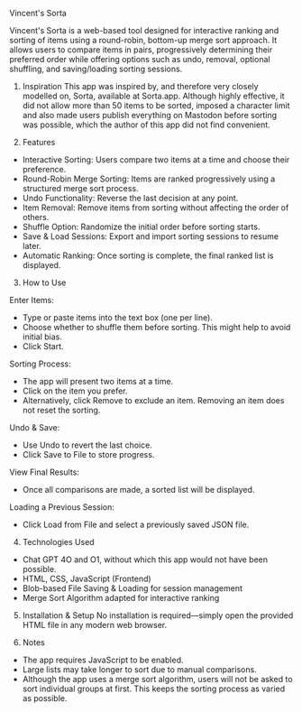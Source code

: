 Vincent's Sorta

Vincent's Sorta is a web-based tool designed for interactive ranking and sorting of items using a round-robin, bottom-up merge sort approach. It allows users to compare items in pairs, progressively determining their preferred order while offering options such as undo, removal, optional shuffling, and saving/loading sorting sessions.

1.	Inspiration
This app was inspired by, and therefore very closely modelled on, Sorta, available at Sorta.app. Although highly effective, it did not allow more than 50 items to be sorted, imposed a character limit and also made users publish everything on Mastodon before sorting was possible, which the author of this app did not find convenient.

2.	Features
-	Interactive Sorting: Users compare two items at a time and choose their preference.
-	Round-Robin Merge Sorting: Items are ranked progressively using a structured merge sort process.
-	Undo Functionality: Reverse the last decision at any point.
-	Item Removal: Remove items from sorting without affecting the order of others.
-	Shuffle Option: Randomize the initial order before sorting starts.
-	Save & Load Sessions: Export and import sorting sessions to resume later.
-	Automatic Ranking: Once sorting is complete, the final ranked list is displayed.

3.	How to Use

Enter Items:
-	Type or paste items into the text box (one per line).
-	Choose whether to shuffle them before sorting. This might help to avoid initial bias.
-	Click Start.

Sorting Process:
-	The app will present two items at a time.
-	Click on the item you prefer.
-	Alternatively, click Remove to exclude an item. Removing an item does not reset the sorting.

Undo & Save:
-	Use Undo to revert the last choice.
-	Click Save to File to store progress.

View Final Results:
-	Once all comparisons are made, a sorted list will be displayed.

Loading a Previous Session:
-	Click Load from File and select a previously saved JSON file.

4.	Technologies Used

-	Chat GPT 4O and O1, without which this app would not have been possible.
-	HTML, CSS, JavaScript (Frontend)
-	Blob-based File Saving & Loading for session management
-	Merge Sort Algorithm adapted for interactive ranking

5.	Installation & Setup
No installation is required—simply open the provided HTML file in any modern web browser.

6.	Notes
-	The app requires JavaScript to be enabled.
-	Large lists may take longer to sort due to manual comparisons.
-	Although the app uses a merge sort algorithm, users will not be asked to sort individual groups at first. This keeps the sorting process as varied as possible.
